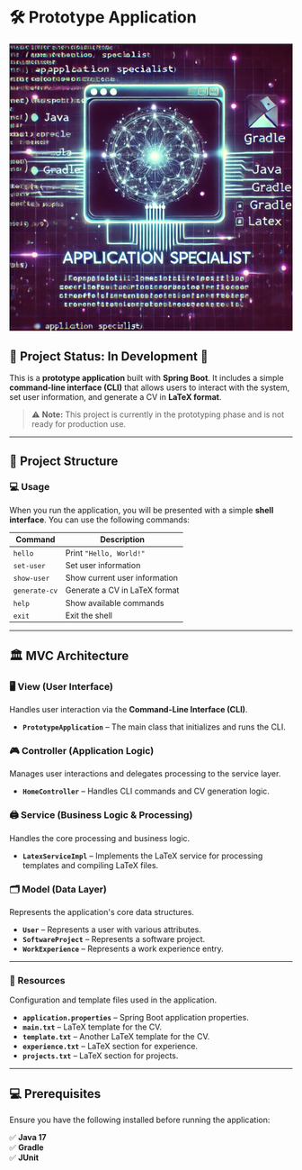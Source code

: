 # 🛠️ Prototype Application

![Project Logo](tas.png)

## 🚧 Project Status: In Development 🚧

This is a **prototype application** built with **Spring Boot**. It includes a simple **command-line interface (CLI)** that allows users to interact with the system, set user information, and generate a CV in **LaTeX format**.

> ⚠️ **Note:** This project is currently in the prototyping phase and is not ready for production use.

---

## 📁 Project Structure

### 💻 Usage
When you run the application, you will be presented with a simple **shell interface**. You can use the following commands:

| **Command**       | **Description**                             |
|------------------|-----------------------------------------|
| `hello`          | Print `"Hello, World!"`                 |
| `set-user`       | Set user information                    |
| `show-user`      | Show current user information           |
| `generate-cv`    | Generate a CV in LaTeX format          |
| `help`           | Show available commands                 |
| `exit`           | Exit the shell                          |

---

## 🏛️ MVC Architecture  

### 🖥️ **View (User Interface)**
Handles user interaction via the **Command-Line Interface (CLI)**.  

- **`PrototypeApplication`** – The main class that initializes and runs the CLI.  

### 🎮 **Controller (Application Logic)**
Manages user interactions and delegates processing to the service layer.  

- **`HomeController`** – Handles CLI commands and CV generation logic.  

### 🖨️ **Service (Business Logic & Processing)**
Handles the core processing and business logic.  

- **`LatexServiceImpl`** – Implements the LaTeX service for processing templates and compiling LaTeX files.  

### 🗂️ **Model (Data Layer)**
Represents the application's core data structures.  

- **`User`** – Represents a user with various attributes.  
- **`SoftwareProject`** – Represents a software project.  
- **`WorkExperience`** – Represents a work experience entry.  

---

### 📂 Resources  
Configuration and template files used in the application.  

- **`application.properties`** – Spring Boot application properties.  
- **`main.txt`** – LaTeX template for the CV.  
- **`template.txt`** – Another LaTeX template for the CV.  
- **`experience.txt`** – LaTeX section for experience.  
- **`projects.txt`** – LaTeX section for projects.  

---

## 💻 Prerequisites

Ensure you have the following installed before running the application:

✅ **Java 17**  
✅ **Gradle**  
✅ **JUnit**

